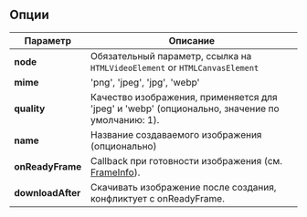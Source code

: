 ## Опции

| Параметр          | Описание                                                                                       |
| ----------------- | ---------------------------------------------------------------------------------------------- |
| **node**          | Обязательный параметр, ссылка на `HTMLVideoElement` or `HTMLCanvasElement`                     |
| **mime**          | 'png', 'jpeg', 'jpg', 'webp'                                                                   |
| **quality**       | Качество изображения, применяется для 'jpeg' и 'webp' (опционально, значение по умолчанию: 1). |
| **name**          | Название создаваемого изображения (опционально)                                                |
| **onReadyFrame**  | Callback при готовности изображения (см. [FrameInfo](#frameinfo)).                             |
| **downloadAfter** | Скачивать изображение после создания, конфликтует с onReadyFrame.                              |
